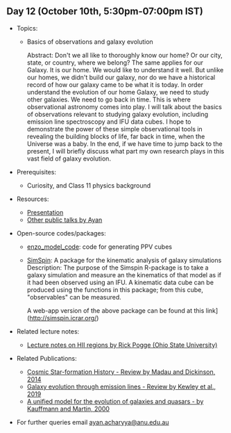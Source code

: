 ## Day 12 (October 10th, 5:30pm-07:00pm IST)
* Topics:
  * Basics of observations and galaxy evolution
    
    Abstract: Don't we all like to thoroughly know our home? Or our city, state, or country, where we belong? The same applies for our Galaxy. It is our home. We would like to understand it well. But unlike our homes, we didn't build our galaxy, nor do we have a historical record of how our galaxy came to be what it is today. In order understand the evolution of our home Galaxy, we need to study other galaxies. We need to go back in time. This is where observational astronomy comes into play. I will talk about the basics of observations relevant to studying galaxy evolution, including emission line spectroscopy and IFU data cubes. I hope to demonstrate the power of these simple observational tools in revealing the building blocks of life, far back in time, when the Universe was a baby. In the end, if we have time to jump back to the present, I will briefly discuss what part my own research plays in this vast field of galaxy evolution.

* Prerequisites:
  * Curiosity, and Class 11 physics background

* Resources:
  * [Presentation](https://github.com/ssp5361/Mini-Astro-workshop/blob/master/Day-12/Ayan_MAW_talk.pptx)
  * [Other public talks by Ayan](https://www.mso.anu.edu.au/~acharyya/outreach.html)

* Open-source codes/packages:
  * [enzo_model_code](https://github.com/ayanacharyya/enzo_model_code): code for generating PPV cubes
  * [SimSpin](https://github.com/kateharborne/SimSpin): A package for the kinematic analysis of galaxy simulations
     Description: The purpose of the Simspin R-package is to take a galaxy simulation and measure an the kinematics of that model as if it had been observed using                     an IFU. A kinematic data cube can be produced using the functions in this package; from this cube, "observables" can be measured.
     
     A web-app version of the above package can be found at this link](http://simspin.icrar.org/)

* Related lecture notes:
  * [Lecture notes on HII regions by Rick Pogge (Ohio State University)](http://www.astronomy.ohio-state.edu/~pogge/Ast871/Notes/Ionized.pdf)

* Related Publications:
  * [Cosmic Star-formation History - Review by Madau and Dickinson, 2014](https://ui.adsabs.harvard.edu/abs/2014ARA%26A..52..415M/abstract)
  * [Galaxy evolution through emission lines - Review by Kewley et al., 2019](https://ui.adsabs.harvard.edu/abs/2019ARA%26A..57..511K/abstract)
  * [A unified model for the evolution of galaxies and quasars - by Kauffmann and Martin, 2000](https://ui.adsabs.harvard.edu/abs/2000MNRAS.311..576K/abstract)
  
* For further queries email ayan.acharyya@anu.edu.au
